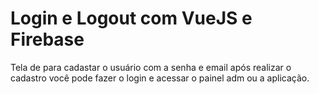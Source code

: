 # Login e Logout com VueJS e Firebase

Tela de para cadastar o usuário com a senha e email após realizar o cadastro você pode fazer o login e acessar o painel adm ou a aplicação.
